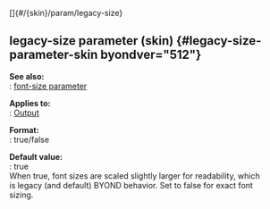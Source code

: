 []{#/{skin}/param/legacy-size}    
## legacy-size parameter (skin) {#legacy-size-parameter-skin byondver="512"}    
**See also:**    
:   [font-size parameter](/ref/%7Bskin%7D/param/font-size/font-size.md)    
<!-- -->    
**Applies to:**    
:   [Output](/ref/%7Bskin%7D/control/output/output.md)    
<!-- -->    
**Format:**    
:   true/false    
<!-- -->    
**Default value:**    
:   true    
When true, font sizes are scaled slightly larger for readability, which    
is legacy (and default) BYOND behavior. Set to false for exact font    
sizing.  